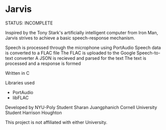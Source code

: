 Jarvis
======
STATUS: INCOMPLETE

Inspired by the Tony Stark's artificially intelligent computer from Iron Man, Jarvis strives to achieve a basic speech-response mechanism.

Speech is processed through the microphone using PortAudio
Speech data is converted to a FLAC file
The FLAC is uploaded to the Google Speech-to-text converter 
A JSON is recieved and parsed for the text
The text is processed and a response is formed

Written in C

Libraries used
 - PortAudio
 - libFLAC

 Developed by 
 NYU-Poly Student Sharan Juangphanich
 Cornell University Student Harrison Houghton

 This project is not affiliated with either University.
